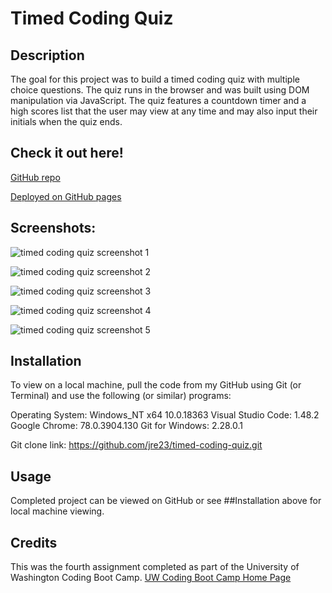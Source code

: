 # Timed Coding Quiz

## Description

The goal for this project was to build a timed coding quiz with multiple choice questions. The quiz runs in the browser and was built using DOM manipulation via JavaScript. The quiz features a countdown timer and a high scores list that the user may view at any time and may also input their initials when the quiz ends.

## Check it out here! 

[GitHub repo](https://github.com/jre23/timed-coding-quiz)

[Deployed on GitHub pages](https://jre23.github.io/timed-coding-quiz)

## Screenshots:

![timed coding quiz screenshot 1](https://user-images.githubusercontent.com/69170823/94403962-130c7a00-0123-11eb-96a8-f0623832206a.png)

![timed coding quiz screenshot 2](https://user-images.githubusercontent.com/69170823/94404040-31727580-0123-11eb-968a-6039894fe751.png)

![timed coding quiz screenshot 3](https://user-images.githubusercontent.com/69170823/94404109-4cdd8080-0123-11eb-82ed-7c9db0660f4e.png)

![timed coding quiz screenshot 4](https://user-images.githubusercontent.com/69170823/94404181-6c74a900-0123-11eb-8240-30d5735a55db.png)

![timed coding quiz screenshot 5](https://user-images.githubusercontent.com/69170823/94404218-7dbdb580-0123-11eb-844f-f3f29debddbc.png)

## Installation

To view on a local machine, pull the code from my GitHub using Git (or Terminal) and use the following (or similar) programs:

Operating System: Windows_NT x64 10.0.18363
Visual Studio Code: 1.48.2
Google Chrome: 78.0.3904.130
Git for Windows: 2.28.0.1

Git clone link: https://github.com/jre23/timed-coding-quiz.git

## Usage

Completed project can be viewed on GitHub or see ##Installation above for local machine viewing.

## Credits

This was the fourth assignment completed as part of the University of Washington Coding Boot Camp. [UW Coding Boot Camp Home Page](https://bootcamp.uw.edu/coding/)